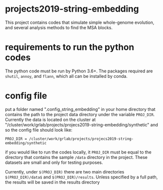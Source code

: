 # projects2019-string-embedding
This project contains codes that simulate simple whole-genome evolution, and several analysis methods to find the MSA blocks.

# requirements to run the python codes
The python code must be run by Python 3.6+. The packages required are `shutil`, `annoy`, and `flann`, which all can be installed by conda. 

# config file

put a folder named ".config_string_embedding" in your home  directory that contains the path to the project data directory under the variable `PROJ_DIR`. Currently the data is located on the cluster at "/cluster/work/grlab/projects/projecs2019-string-embedding/synthetic" and so the config file should look like:

`PROJ_DIR = /cluster/work/grlab/projects/projecs2019-string-embedding/synthetic`

if you would like to run the codes locally, it `PROJ_DIR` must be equal to the directory that contains the sample `/data` directory in the project. These datasets are small and only for testing purposes. 

Currently, under `$(PROJ_DIR)` there are two main directories `$(PROJ_DIR)/data$` and `$(PROJ_DIR)/results`. Unless specified by a full path, the results will be saved in the results directory
